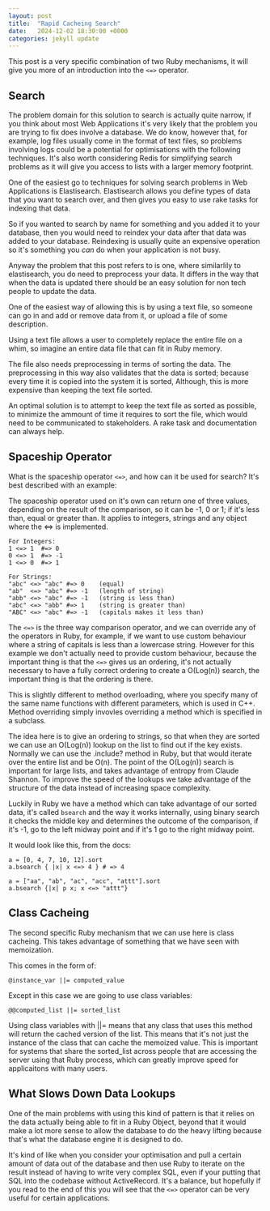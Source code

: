 ```yaml
---
layout: post
title:  "Rapid Cacheing Search"
date:   2024-12-02 18:30:00 +0000
categories: jekyll update
---
```


This post is a very specific combination of two Ruby mechanisms, it will give you more of an introduction into the `<=>` operator.

## Search

The problem domain for this solution to search is actually quite narrow, if you think about most Web Applications it's very likely that the problem you are trying to fix does involve a database.
We do know, however that, for example, log files usually come in the format of text files, so problems involving logs could be a potential for optimisations with the following techniques. 
It's also worth considering Redis for simplifying search problems as it will give you access to lists with a larger memory footprint.

One of the easiest go to techniques for solving search problems in Web Applications is Elastisearch.
Elastisearch allows you define types of data that you want to search over, and then gives you easy to use rake tasks for indexing that data.

So if you wanted to search by name for something and you added it to your database, then you would need to reindex your data after that data was added to your database. Reindexing is usually quite an expensive operation so it's something you *can* do when your application is not busy. 

Anyway the problem that this post refers to is one, where similarlily to elastisearch, you do need to preprocess your data. It differs in the way that when the data is updated there should be an easy solution for non tech people to update the data.

One of the easiest way of allowing this is by using a text file, so someone can go in and add or remove data from it, or upload a file of some description.

Using a text file allows a user to completely replace the entire file on a whim, so imagine an entire data file that can fit in Ruby memory.

The file also needs preprocessing in terms of sorting the data. The preprocessing in this way also validates that the data is sorted; because every time it is copied into the system it is sorted, 
Although, this is more expensive than keeping the text file sorted.

An optimal solution is to attempt to keep the text file as sorted as possible, to minimize the ammount of time it requires to sort the file, which would need to be communicated to stakeholders. A rake task and documentation can always help.

## Spaceship Operator

What is the spaceship operator `<=>`, and how can it be used for search? It's best described with an example:

The spaceship operator used on it's own can return one of three values, depending on the result of the comparison, so it can be -1, 0 or 1; if it's less than, equal or greater than. It applies to integers, strings and any object where the <=> is implemented. 

```
For Integers:
1 <=> 1  #=> 0
0 <=> 1  #=> -1
1 <=> 0  #=> 1
```

```
For Strings:
"abc" <=> "abc" #=> 0    (equal)
"ab"  <=> "abc" #=> -1   (length of string)
"abb" <=> "abc" #=> -1   (string is less than)
"abc" <=> "abb" #=> 1    (string is greater than)
"ABC" <=> "abc" #=> -1   (capitals makes it less than)
```

The `<=>` is the three way comparison operator, and we can override any of the operators in Ruby, for example, if we want to use custom behaviour where a string of capitals is less than a lowercase string. However for this
example we don't actually need to provide custom behaviour, because the important thing is that the
`<=>` gives us an ordering, it's not actually necessary to have a fully correct ordering to create a O(Log(n)) search, the important thing is that the ordering is there.

This is slightly different to method overloading, where you specify many of the same name functions with different parameters, which is used in C++. Method overriding simply invovles overriding a method which is specified in a subclass.

The idea here is to give an ordering to strings, so that when they are sorted we can use an O(Log(n)) lookup on the list to find out if the key exists. Normally we can use the .include? method in Ruby, but that would iterate over the entire list and be O(n). The point of the O(Log(n)) search is important for large lists, and takes advantage of entropy from Claude Shannon. To improve the speed of the lookups we take advantage of the structure of the data instead of increasing space complexity.

Luckily in Ruby we have a method which can take advantage of our sorted data, it's called `bsearch` and the way it works internally, using binary search it checks the middle key and determines the outcome of the comparison, if it's -1, go to the left midway point and if it's 1 go to the right midway point. 

It would look like this, from the docs:

```
a = [0, 4, 7, 10, 12].sort
a.bsearch { |x| x <=> 4 } # => 4

a = ["aa", "ab", "ac", "acc", "attt"].sort
a.bsearch {|x| p x; x <=> "attt"}
```

## Class Cacheing

The second specific Ruby mechanism that we can use here is class cacheing. This takes advantage of something 
that we have seen with memoization. 

This comes in the form of:

```
@instance_var ||= computed_value
```

Except in this case we are going to use class variables:

```
@@computed_list ||= sorted_list
```

Using class variables with ||= means that any class that uses this method will return the cached version of
the list. This means that it's not just the instance of the class that can cache the memoized value. This is
important for systems that share the sorted_list across people that are accessing the server using that Ruby process, which can greatly improve speed for applicaitons with many users.

## What Slows Down Data Lookups

One of the main problems with using this kind of pattern is that it relies on the data actually being able
to fit in a Ruby Object, beyond that it would make a lot more sense to allow the database to do the heavy lifting because that's what the database engine it is designed to do.

It's kind of like when you consider your optimisation and pull a certain amount of data out of the database and then use Ruby to iterate on the result instead of having to write very complex SQL, even if your putting that SQL into the codebase without ActiveRecord. It's a balance, but hopefully if you read to the end of this you will see that the `<=>` operator can be very useful for certain applications.